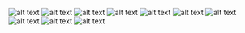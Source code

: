 ![alt text](0001_1.jpg)
![alt text](0001_2.jpg) ![alt text](0001_3.jpg) ![alt text](0001_4.jpg) ![alt text](0001_5.jpg) ![alt text](0001_6.jpg) ![alt text](0001_7.jpg) ![alt text](0001_8.jpg) ![alt text](0001_9.jpg) ![alt text](0001_10.jpg) 